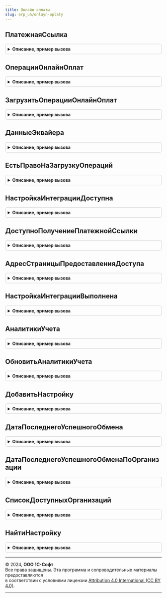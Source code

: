 ```yaml
---
title: Онлайн оплаты
slug: erp_uh/onlayn-oplaty
---
```



## ПлатежнаяСсылка
<details style="margin: 1em 0; padding: 0.5em; border: 1px solid #ccc; border-radius: 6px;">

<summary style="font-weight: bold; cursor: pointer;">Описание, пример вызова</summary>

```bsl

// Возвращает ссылку на страницу оплаты через онлайн оплату.
// Если платежная ссылка уже формировалась, то обновляет данные в сервисе.
// Пустая строка, если во время выполнения обнаружена ошибка.
//
// Параметры:
//  ОснованиеПлатежа - Произвольный - основание платежа, для которого необходимо сформировать ссылку.
//  ОтсутствуетДоступ- Булево - признак отсутствия доступа к онлайн оплате у организации, для которой
//    формируется платежная ссылка. Если значение Истина, пользователю необходимо выдать доступ к онлайн оплате,
//    перейдя на страницу по адресу см. ОнлайнОплаты.АдресСтраницыПредоставленияДоступа().
// Возвращаемое значение:
//  Строка - ссылка на страницу оплаты через онлайн оплату.
//
Функция ПлатежнаяСсылка(Знач ОснованиеПлатежа, ОтсутствуетДоступ = Ложь) Экспорт
```

Пример вызова
```bsl
Результат = ОнлайнОплаты.ПлатежнаяСсылка(ОснованиеПлатежа, ОтсутствуетДоступ);
```
</details>

## ОперацииОнлайнОплат
<details style="margin: 1em 0; padding: 0.5em; border: 1px solid #ccc; border-radius: 6px;">

<summary style="font-weight: bold; cursor: pointer;">Описание, пример вызова</summary>

```bsl

// Отправляет запрос получения операций по онлайн оплате в сервис 1С, возвращает массив структур описывающих операции.
//
// Параметры:
//  ПериодЗапроса - СтандартныйПериод, Структура - Период за который будут выбираться операции по онлайн оплате.
//    * ДатаНачала - Дата - начало периода запроса. Если не указан, дата начала будет определена автоматически.
//    * ДатаОкончания - Дата - окончание периода запроса. Если не указан, дата окончания будет равна текущей дате.
//  Организация - ОпределяемыйТип.Организация - организация, по которой нужно отобрать операции.Если не указана,
//    то будут обработаны все действительные настройки;
//  СДоговором - Булево, Неопределено - позволяет указать для каких настроек следует загружать операции:
//    Неопределено - будут загружены и операции по схемам "С договором" и "Без договора"
//    Истина - будут загружены операции по схеме "С договором"
//    Ложь - будут загружены операции по схеме "Без договора".
//    Если указан параметр Организация, этот параметр не учитывается
// Возвращаемое значение:
//  Неопределено - если параметры заданы неверно.
//  Массив - массив структур, содержащий данные об операциях по онлайн оплате.
//   * ДатаНачала - Дата - начало периода запроса операций.
//   * ДатаОкончания - Дата - окончание периода запроса операций.
//   * ДатаОтвета - Дата - дата ответа от сервиса.
//   * НастройкаОнлайнОплаты - СправочникСсылка.НастройкиОнлайнОплат - настройки онлайн оплаты,
//       для которой получены операции.
//   * ОперацииТекстовыйФормат - Строка - данные операций в текстовом формате (см. HTTP://v8.1c.ru/EDI/edi_stnd/100/).
//   * Организация - ОпределяемыйТип.Организация - организация, для которой получены операции.
//   * СДоговором - Булево - признак вида настройки интеграции с онлайн оплатой (Истина - по договору,
//       Ложь - без договора).
//   * ОтсутствуетДоступ - Булево - признак отсутствия доступа к онлайн оплате у Организации,
//       для которой запрашиваются операции. Если значение Истина, пользователю необходимо выдать доступ к онлайн оплате,
//       перейдя на страницу по адресу см. ОнлайнОплаты.АдресСтраницыПредоставленияДоступа().
//   * ОперацииМассивСтруктур - Массив из структур - операции за заданный период по соответствующей настройке (организации):
//       Общие свойства:
//         ** ИдентификаторТранзакции - Число - идентификатор операции в сервисе онлайн оплаты.
//         ** ИдентификаторПлатежа - Строка - идентификатор платежа.
//         ** ИдентификаторМагазина - Число - идентификатор магазина в сервисе онлайн оплаты.
//         ** СДоговором - Булево - признак вида настройки интеграции с онлайн оплатой (Истина - по договору,
//              Ложь - без договора).
//         ** ВидОперации - Строка - "Оплата" - для операций оплаты, "Возврат" - для операций возврата.
//       Операция оплаты:
//         ** ДатаОплаты - Дата - дата оплаты.
//         ** СуммаДокумента - Число - сумма оплаты.
//         ** ВалютаДокумента - СправочникСсылка.Валюта - валюта платежа.
//         ** СуммаКЗачислениюНаСчетОрганизации - Число, Неопределено - сумма к зачислению на счет организации
//              (за вычетом комиссии онлайн оплаты). Передается только для схемы "С договором".
//         ** ВалютаСуммыКЗачислениюНаСчетОрганизации - СправочникСсылка.Валюта - валюта зачисления на счет организации.
//         ** СпособОплаты - Строка - код способа оплаты.
//         ** ИННОрганизации - Строка, Неопределено - ИНН организации. Если не известен, то Неопределено.
//         ** НаименованиеБанкаОрганизации - Строка, Неопределено - банк, на счет которого зачислена оплата.
//              Если не известен, то Неопределено.
//         ** НаименованиеПолноеОрганизации - Строка, Неопределено - организация, на счет которой зачислена оплата.
//              Если не известен, то Неопределено.
//         ** БикБанкаОрганизации - Строка, Неопределено - БИК банка, на счет которого зачислена оплата.
//              Если не известен, то Неопределено.
//         ** КоррСчетБанкаОрганизации - Строка, Неопределено - корр. счет банка, на счет которого зачислена оплата.
//              Если не известен, то Неопределено.
//         ** НомерРасчетногоСчетаОрганизации - Строка, Неопределено - номер расчетного счета, на который зачислена оплата.
//              Если не известен, то Неопределено.
//         ** НазначениеПлатежа - Строка - назначение платежа, определенное при формирование ссылки на оплату.
//         ** ДатаФормированияЧека - Строка - дата формирования чека об оплате(в формате "дд.мм.гггг ЧЧ:мм:сс").
//         ** СуммаЧека - Число - сумма чека.
//         ** НомерФискальногоНакопителя - Строка - номер фискального накопителя.
//         ** ФискальныйНомерДокумента - Число - фискальный номер документа.
//         ** ФискальныйПризнакДокумента - Строка - фискальный признак документа
//         ** КонтактныеДанныеЭлектронногоЧека - Строка - телефон или электронная почта, на которые был отправлен чек.
//       Операция возврата:
//         ** ИдентификаторВозврата - Число - идентификатор операции возврата.
//         ** СуммаДокумента - Число - сумма возврата.
//         ** ВалютаДокумента - СправочникСсылка.Валюта - валюта возврата.
//         ** ОписаниеПричиныВозврата - Строка - причина возврата.
//         ** ДатаРегистрацииЗапросаНаВозврат - Дата - дата регистрации запроса на возврат.
//         ** ДатаИсполненияЗапросаНаВозврат - Дата - дата исполнения запроса на возврат.
//         ** ОтправительЗапросаНаВозврат - Строка - отправитель запроса на возврат.
//       ДополнительныеНастройки - ТаблицаЗначений -
//         См. ОнлайнОплатыПереопределяемый.ПриОпределенииДополнительныхНастроекОнлайнОплаты.
//
Функция ОперацииОнлайнОплат(ПериодЗапроса = Неопределено, Организация = Неопределено, СДоговором = Неопределено) Экспорт
```

Пример вызова
```bsl
Результат = ОнлайнОплаты.ОперацииОнлайнОплат(ПериодЗапроса, Организация, СДоговором);
```
</details>

## ЗагрузитьОперацииОнлайнОплат
<details style="margin: 1em 0; padding: 0.5em; border: 1px solid #ccc; border-radius: 6px;">

<summary style="font-weight: bold; cursor: pointer;">Описание, пример вызова</summary>

```bsl

// Загружает операций по онлайн оплатам с сервера 1С и обновляет статус обменов.
//
// Параметры:
//  Период - СтандартныйПериод, Структура - Период за который будут выбираться операции по онлайн оплате.
//    * ДатаНачала - Дата - начало периода запроса. Если не указан, дата начала будет определена автоматически.
//    * ДатаОкончания - Дата - окончание периода запроса. Если не указан, дата окончания будет равна текущей дате.
//  Организация - ОпределяемыйТип.Организация - организация, по которой нужно отобрать операции. Если не указана,
//    будут обработаны все действительные настройки;
//  СДоговором - Булево, Неопределено - позволяет указать для каких настроек следует загружать операции:
//    * Неопределено - будут загружены и операции по схемам "С договором" и "Без договора"
//    * Истина - будут загружены операции по схеме "С договором"
//    * Ложь - будут загружены операции по схеме "Без договора"
//    Если указан параметр Организация, этот параметр не учитывается.
//
// Возвращаемое значение:
//  Соответствие - результаты загрузки операций для каждой настройки.
//   * Ключ - СправочникСсылка.НастройкиОнлайнОплат - настройка онлайн оплаты, по которой были загружены операции.
//   * Значение - Произвольный - результаты загрузки операций.
//       Определяются в ОнлайнОплатыПереопределяемый.ПриЗагрузкеОперацийПоОнлайнОплате.
//
Функция ЗагрузитьОперацииОнлайнОплат( Экспорт
```

Пример вызова
```bsl
Результат = ОнлайнОплаты.ЗагрузитьОперацииОнлайнОплат();
```
</details>

## ДанныеЭквайера
<details style="margin: 1em 0; padding: 0.5em; border: 1px solid #ccc; border-radius: 6px;">

<summary style="font-weight: bold; cursor: pointer;">Описание, пример вызова</summary>

```bsl

// Возвращает данные эквайера онлайн оплаты.
//
// Параметры:
//  Период - Дата - дата актуальности данных.
//
// Возвращаемое значение:
//  Структура - данные эквайера:
//    * НаименованиеПолное - Строка - полное наименование эквайера.
//    * Наименование - Строка - сокращенное наименование эквайера.
//    * ИНН - Строка - ИНН эквайера.
//    * КПП - Строка - КПП эквайера.
//    * ОГРН - Строка - ОГРН эквайера.
//    * ОКВЭД - Строка - ОКВЭД эквайера.
//    * КодПоОКПО - Строка - код по ОКПО эквайера.
//
Функция ДанныеЭквайера(Период) Экспорт
```

Пример вызова
```bsl
Результат = ОнлайнОплаты.ДанныеЭквайера(Период) 
```
</details>

## ЕстьПравоНаЗагрузкуОпераций
<details style="margin: 1em 0; padding: 0.5em; border: 1px solid #ccc; border-radius: 6px;">

<summary style="font-weight: bold; cursor: pointer;">Описание, пример вызова</summary>

```bsl

// Проверка права на загрузку операций по онлайн оплате.
//
// Возвращаемое значение:
//  Булево - Истина если есть право на загрузку.
//
Функция ЕстьПравоНаЗагрузкуОпераций() Экспорт
```

Пример вызова
```bsl
Результат = ОнлайнОплаты.ЕстьПравоНаЗагрузкуОпераций() 
```
</details>

## НастройкаИнтеграцииДоступна
<details style="margin: 1em 0; padding: 0.5em; border: 1px solid #ccc; border-radius: 6px;">

<summary style="font-weight: bold; cursor: pointer;">Описание, пример вызова</summary>

```bsl

// Проверка права на добавление, изменение настроек онлайн оплат.
//
// Возвращаемое значение:
//  Булево - Истина если есть право на добавление, изменение настроек онлайн оплат.
//
Функция НастройкаИнтеграцииДоступна() Экспорт
```

Пример вызова
```bsl
Результат = ОнлайнОплаты.НастройкаИнтеграцииДоступна() 
```
</details>

## ДоступноПолучениеПлатежнойСсылки
<details style="margin: 1em 0; padding: 0.5em; border: 1px solid #ccc; border-radius: 6px;">

<summary style="font-weight: bold; cursor: pointer;">Описание, пример вызова</summary>

```bsl

// Проверка права на формирование платежной ссылки сервисом онлайн оплат.
//
// Возвращаемое значение:
//  Булево - Истина если есть право на формирование платежной ссылки сервисом онлайн оплат.
//
Функция ДоступноПолучениеПлатежнойСсылки() Экспорт
```

Пример вызова
```bsl
Результат = ОнлайнОплаты.ДоступноПолучениеПлатежнойСсылки() 
```
</details>

## АдресСтраницыПредоставленияДоступа
<details style="margin: 1em 0; padding: 0.5em; border: 1px solid #ccc; border-radius: 6px;">

<summary style="font-weight: bold; cursor: pointer;">Описание, пример вызова</summary>

```bsl

// Возвращает URL адреса, для предоставления доступа к онлайн оплате.
//
// Возвращаемое значение:
//  Строка - URL адрес. Если возвращается пустая строка - в системе отсутствует подключение к
//    Интернет-поддержке пользователей.
//
Функция АдресСтраницыПредоставленияДоступа() Экспорт
```

Пример вызова
```bsl
Результат = ОнлайнОплаты.АдресСтраницыПредоставленияДоступа() 
```
</details>

## НастройкаИнтеграцииВыполнена
<details style="margin: 1em 0; padding: 0.5em; border: 1px solid #ccc; border-radius: 6px;">

<summary style="font-weight: bold; cursor: pointer;">Описание, пример вызова</summary>

```bsl

// Возвращает признак наличия доступа к онлайн оплате у организации. Если возвращаемое значение равно Ложь,
// пользователю необходимо выдать доступ к онлайн оплате, перейдя на страницу
// по адресу см. ОнлайнОплаты.АдресСтраницыПредоставленияДоступа().
//
// Параметры:
//  Организация - ОпределяемыйТип.Организация - организация, для которой проверяется доступ.
//
// Возвращаемое значение:
//  Булево - Истина, если доступ предоставлен.
//  Неопределено - если не удалось определить наличие доступа.
//
Функция НастройкаИнтеграцииВыполнена(Организация) Экспорт
```

Пример вызова
```bsl
Результат = ОнлайнОплаты.НастройкаИнтеграцииВыполнена(Организация) 
```
</details>

## АналитикиУчета
<details style="margin: 1em 0; padding: 0.5em; border: 1px solid #ccc; border-radius: 6px;">

<summary style="font-weight: bold; cursor: pointer;">Описание, пример вызова</summary>

```bsl

// Возвращает настройки учета заданного элемента.
//
// Параметры:
//  НастройкаОнлайнОплаты - Ссылка на элемент справочника НастройкиОнлайнОплат,
//    аналитики учета которого нужно получить.
//
// Возвращаемое значение:
//  Структура - Результат выполнения:
//    * Ключ - Строка, идентификатор настройки учета.
//    * Значение - ЛюбаяСсылка, Булево, Строка, Дата, Число, содержит в себе значение настройки.
//
Функция АналитикиУчета(НастройкаОнлайнОплаты) Экспорт
```

Пример вызова
```bsl
Результат = ОнлайнОплаты.АналитикиУчета(НастройкаОнлайнОплаты) 
```
</details>

## ОбновитьАналитикиУчета
<details style="margin: 1em 0; padding: 0.5em; border: 1px solid #ccc; border-radius: 6px;">

<summary style="font-weight: bold; cursor: pointer;">Описание, пример вызова</summary>

```bsl

// Выполняет обновление значений настроек учета по переданной структуре, возвращает результат выполнения операции.
//
// Параметры:
//  НастройкаОнлайнОплаты - Ссылка на  элемент справочника НастройкиОнлайнОплат:
//  АналитикиУчета - Структура, содержит в себе аналитики учета и их значения для обновления:
//    * Ключ - Строка, идентификатор обновляемой настройки учета;
//    * Значение - ЛюбаяСсылка, Булево, Строка, Дата, Число, содержит в себе значение обновляемой настройки;
//  ЗамещатьЗаполненные - Булево, признак замещения заполненных аналитик учета НастройкиОнлайнОплат
//
// Возвращаемое значение:
//  Структура - результат добавления:
//    * Ошибка - Булево -  Истина - если задание завершено с ошибкой.
//    * СообщениеОбОшибке - Строка, Форматированная строка - сообщение об ошибке для пользователя.
//    * ИнформацияОбОшибке - Строка, Форматированная строка - сообщение об ошибке для администратора.
//
Функция ОбновитьАналитикиУчета(НастройкаОнлайнОплаты, АналитикиУчета, ЗамещатьЗаполненные  = Ложь) Экспорт
```

Пример вызова
```bsl
Результат = ОнлайнОплаты.ОбновитьАналитикиУчета(НастройкаОнлайнОплаты, АналитикиУчета, ЗамещатьЗаполненные);
```
</details>

## ДобавитьНастройку
<details style="margin: 1em 0; padding: 0.5em; border: 1px solid #ccc; border-radius: 6px;">

<summary style="font-weight: bold; cursor: pointer;">Описание, пример вызова</summary>

```bsl

// Создает элемент справочника НастройкиОнлайнОплат, возвращается структура с результатом выполнения операции.
//
// Параметры:
//  УИД - УИД элемента создаваемой настройки,
//  ДанныеЗаполнения - Структура, содержит в себе данные для заполнения реквизитов и табличных частей элемента.
//    * Ключ - Имя реквизита элемента справочника,
//    * Значение - Значение реквизита справочника, вложенная структура для табличных частей
//
// Возвращаемое значение:
//  Структура - результат добавления:
//    * Ошибка - Булево  Истина - если задание завершено с ошибкой,
//    * СообщениеОбОшибке - Строка, Форматированная строка - сообщение об ошибке для пользователя,
//    * ИнформацияОбОшибке - Строка, Форматированная строка - сообщение об ошибке для администратора.
//
Функция ДобавитьНастройку(УИД, ДанныеЗаполнения) Экспорт
```

Пример вызова
```bsl
Результат = ОнлайнОплаты.ДобавитьНастройку(УИД, ДанныеЗаполнения) 
```
</details>

## ДатаПоследнегоУспешногоОбмена
<details style="margin: 1em 0; padding: 0.5em; border: 1px solid #ccc; border-radius: 6px;">

<summary style="font-weight: bold; cursor: pointer;">Описание, пример вызова</summary>

```bsl

// Функция возвращает дату последнего успешного обмена для указанной настройки.
//
// Параметры:
//  НастройкаОнлайнОплаты - СправочникСсылка.НастройкиОнлайнОплат - Настройка онлайн оплаты для которой необходимо вернуть дату последнего успешного обмена.
//
// Возвращаемое значение:
//   Дата - дата последнего успешного обмена, если успешных обменов не было, возвращает пустую дату.
//
Функция ДатаПоследнегоУспешногоОбмена(НастройкаОнлайнОплаты) Экспорт
```

Пример вызова
```bsl
Результат = ОнлайнОплаты.ДатаПоследнегоУспешногоОбмена(НастройкаОнлайнОплаты) 
```
</details>

## ДатаПоследнегоУспешногоОбменаПоОрганизации
<details style="margin: 1em 0; padding: 0.5em; border: 1px solid #ccc; border-radius: 6px;">

<summary style="font-weight: bold; cursor: pointer;">Описание, пример вызова</summary>

```bsl

// Функция возвращает дату последнего успешного обмена для указанной организации.
//
// Параметры:
//  Организация - СправочникСсылка.Организации - Организация для которой необходимо вернуть дату последнего успешного обмена.
//
// Возвращаемое значение:
//  Дата - дата последнего успешного обмена, если успешных обменов не было, возвращает пустую дату.
//
Функция ДатаПоследнегоУспешногоОбменаПоОрганизации(Организация) Экспорт
```

Пример вызова
```bsl
Результат = ОнлайнОплаты.ДатаПоследнегоУспешногоОбменаПоОрганизации(Организация) 
```
</details>

## СписокДоступныхОрганизаций
<details style="margin: 1em 0; padding: 0.5em; border: 1px solid #ccc; border-radius: 6px;">

<summary style="font-weight: bold; cursor: pointer;">Описание, пример вызова</summary>

```bsl

// Функция получения списка организаций по настройкам онлайн оплаты.
//
// Параметры:
//  ТолькоСДоговором  - Булево, Неопределено - признак того, что нужно возвращать организации только по настройкам
//    для варианта с договором и наоборот, если Неопределено будет выдано по всем.
//  ТолькоДействительные  - Булево - признак того, что нужно возвращать организации только по действующим настройкам.
//
// Возвращаемое значение:
//   Массив - Массив банковских счетов.
//
Функция СписокДоступныхОрганизаций(ТолькоСДоговором = Неопределено, ТолькоДействительные = Истина) Экспорт
```

Пример вызова
```bsl
Результат = ОнлайнОплаты.СписокДоступныхОрганизаций(ТолькоСДоговором, ТолькоДействительные);
```
</details>

## НайтиНастройку
<details style="margin: 1em 0; padding: 0.5em; border: 1px solid #ccc; border-radius: 6px;">

<summary style="font-weight: bold; cursor: pointer;">Описание, пример вызова</summary>

```bsl

// Функция позволяющая получить настройку с онлайн оплатой по переданным параметрам поиска.
//
// Параметры:
//  КлючиПоиска  - Структура, ФиксированнаяСтруктура, Соответствие, ФиксированноеСоответствие - Ключи поиска
//   по которым необходимо искать данные, поиск работает по логическому "И".
//    * Ключ - Строка - имя реквизита настройки.
//    * Значение - Произвольный - значение отбора.
//  ТолькоДействительные  - Булево - признак того, что нужно возвращать только действительные настройки.
//
// Возвращаемое значение:
//   СправочникСсылка.НастройкиОнлайнОплат - Ссылка на найденную настройку,
//     если ничего не найдено будет возвращена пустая ссылка.//
Функция НайтиНастройку(КлючиПоиска, ТолькоДействительные = Истина) Экспорт
```

Пример вызова
```bsl
Результат = ОнлайнОплаты.НайтиНастройку(КлючиПоиска, ТолькоДействительные);
```
</details>

---

© 2024, **ООО 1С-Софт**  
Все права защищены. Эта программа и сопроводительные материалы предоставляются  
в соответствии с условиями лицензии [Attribution 4.0 International (CC BY 4.0)](https://creativecommons.org/licenses/by/4.0/legalcode).

---
